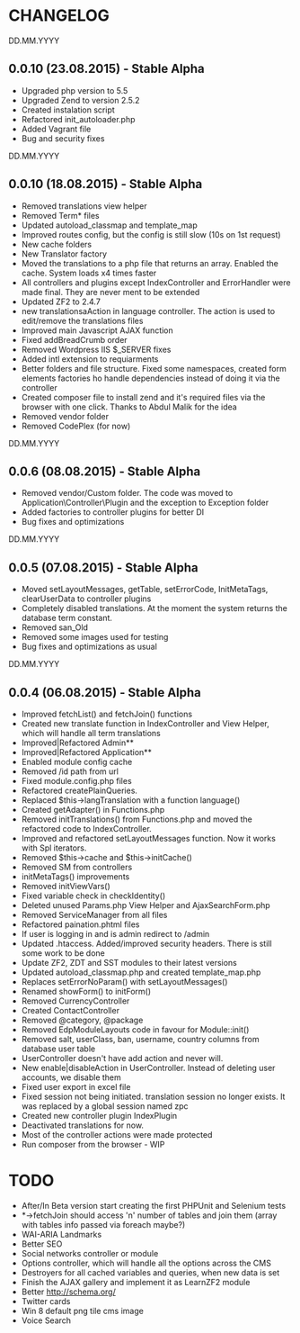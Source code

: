 # CHANGELOG

DD.MM.YYYY
## 0.0.10 (23.08.2015) - Stable Alpha
- Upgraded php version to 5.5
- Upgraded Zend to version 2.5.2
- Created instalation script
- Refactored init_autoloader.php
- Added Vagrant file
- Bug and security fixes

DD.MM.YYYY
## 0.0.10 (18.08.2015) - Stable Alpha
- Removed translations view helper
- Removed Term* files
- Updated autoload_classmap and template_map
- Improved routes config, but the config is still slow (10s on 1st request)
- New cache folders
- New Translator factory
- Moved the translations to a php file that returns an array. Enabled the cache. System loads x4 times faster
- All controllers and plugins except IndexController and ErrorHandler were made final. They are never ment to be extended
- Updated ZF2 to 2.4.7
- new translationsaAction in language controller. The action is used to edit/remove the translations files
- Improved main Javascript AJAX function
- Fixed addBreadCrumb order
- Removed Wordpress IIS $_SERVER fixes
- Added intl extension to requiarments
- Better folders and file structure. Fixed some namespaces, created form elements factories ho handle dependencies instead of doing it via the controller
- Created composer file to install zend and it's required files via the browser with one click. Thanks to Abdul Malik for the idea
- Removed vendor folder
- Removed CodePlex (for now)

DD.MM.YYYY
## 0.0.6 (08.08.2015) - Stable Alpha
- Removed vendor/Custom folder. The code was moved to Application\Controller\Plugin and the exception to Exception folder
- Added factories to controller plugins for better DI
- Bug fixes and optimizations

DD.MM.YYYY
## 0.0.5 (07.08.2015) - Stable Alpha
- Moved setLayoutMessages, getTable, setErrorCode, InitMetaTags, clearUserData to controller plugins
- Completely disabled translations. At the moment the system returns the database term constant.
- Removed san_Old
- Removed some images used for testing
- Bug fixes and optimizations as usual

DD.MM.YYYY
## 0.0.4 (06.08.2015) - Stable Alpha
 - Improved fetchList() and fetchJoin() functions
 - Created new translate function in IndexController and View Helper, which will handle all term translations
 - Improved|Refactored Admin\*\*
 - Improved|Refactored Application\*\*
 - Enabled module config cache
 - Removed /id path from url
 - Fixed module.config.php files
 - Refactored createPlainQueries.
 - Replaced $this->langTranslation with a function language()
 - Created getAdapter() in Functions.php
 - Removed initTranslations() from Functions.php and moved the refactored code to IndexController.
 - Improved and refactored setLayoutMessages function. Now it works with Spl iterators.
 - Removed $this->cache and $this->initCache()
 - Removed SM from controllers
 - initMetaTags() improvements
 - Removed initViewVars()
 - Fixed variable check in checkIdentity()
 - Deleted unused Params.php View Helper and AjaxSearchForm.php
 - Removed ServiceManager from all files
 - Refactored paination.phtml files
 - If user is logging in and is admin redirect to /admin
 - Updated .htaccess. Added/improved security headers. There is still some work to be done
 - Update ZF2, ZDT and SST modules to their latest versions
 - Updated autoload_classmap.php and created template_map.php
 - Replaces setErrorNoParam() with setLayoutMessages()
 - Renamed showForm() to initForm()
 - Removed CurrencyController
 - Created ContactController
 - Removed @category, @package
 - Removed EdpModuleLayouts code in favour for Module::init()
 - Removed salt, userClass, ban, username, country columns from database user table
 - UserController doesn't have add action and never will.
 - New enable|disableAction in UserController. Instead of deleting user accounts, we disable them
 - Fixed user export in excel file
 - Fixed session not being initiated. translation session no longer exists. It was replaced by a global session named zpc
 - Created new controller plugin IndexPlugin
 - Deactivated translations for now.
 - Most of the controller actions were made protected
 - Run composer from the browser - WIP

# TODO
 - After/In Beta version start creating the first PHPUnit and Selenium tests
 - *->fetchJoin should access 'n' number of tables and join them (array with tables info passed via foreach maybe?)
 - WAI-ARIA Landmarks
 - Better SEO
 - Social networks controller or module
 - Options controller, which will handle all the options across the CMS
 - Destroyers for all cached variables and queries, when new data is set
 - Finish the AJAX gallery and implement it as LearnZF2 module
 - Better http://schema.org/
 - Twitter cards
 - Win 8 default png tile cms image
 - Voice Search

